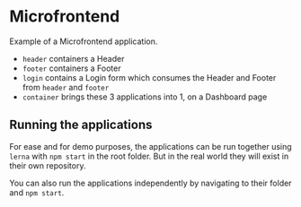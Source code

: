# Microfrontend

Example of a Microfrontend application.

- `header` containers a Header
- `footer` containers a Footer
- `login` contains a Login form which consumes the Header and Footer from `header` and `footer`
- `container` brings these 3 applications into 1, on a Dashboard page

## Running the applications

For ease and for demo purposes, the applications can be run together using `lerna` with `npm start` in the root folder. But in the real world they will exist in their own repository.

You can also run the applications independently by navigating to their folder and `npm start`.
